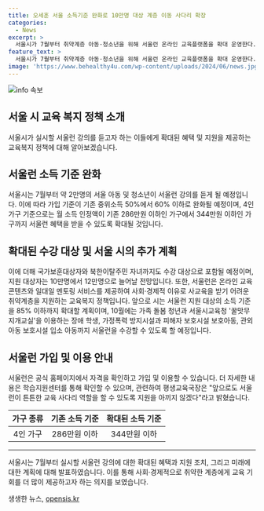 ```yaml
---
title: 오세훈 서울 소득기준 완화로 10만명 대상 계층 이동 사다리 확장
categories:
  - News
excerpt: >
  서울시가 7월부터 취약계층 아동·청소년을 위해 서울런 온라인 교육플랫폼을 확대 운영한다. 이에 따라 가입 소득 기준이 완화되어 4인 가구의 월 소득 인정액이 286만원에서 344만원까지 혜택 대상이 확대된다. 국가보훈대상자와 북한이탈주민 자녀 등도 지원 대상에 포함되며, 앞으로는 소득 기준을 더 확대할 계획이다. 서울시는 관련 사회보장제도 변경 협의를 거쳐 지원 근거를 마련 중이며, 서울런의 자세한 내용은 학습지원센터를 통해 확인할 수 있다.
feature_text: >
  서울시가 7월부터 취약계층 아동·청소년을 위해 서울런 온라인 교육플랫폼을 확대 운영한다. 이에 따라 가입 소득 기준이 완화되어 4인 가구의 월 소득 인정액이 286만원에서 344만원까지 혜택 대상이 확대된다. 국가보훈대상자와 북한이탈주민 자녀 등도 지원 대상에 포함되며, 앞으로는 소득 기준을 더 확대할 계획이다. 서울시는 관련 사회보장제도 변경 협의를 거쳐 지원 근거를 마련 중이며, 서울런의 자세한 내용은 학습지원센터를 통해 확인할 수 있다.
image: 'https://www.behealthy4u.com/wp-content/uploads/2024/06/news.jpg'
---
```


<p><img src="https://www.behealthy4u.com/wp-content/uploads/2024/06/news.jpg" alt="info 속보" /></p>

<h2>서울 시 교육 복지 정책 소개</h2>

<p data-ke-size="size16">서울시가 실시할 서울런 강의를 듣고자 하는 이들에게 확대된 혜택 및 지원을 제공하는 교육복지 정책에 대해 알아보겠습니다.</p>

<h2 data-ke-size="size26">서울런 소득 기준 완화</h2>

<p data-ke-size="size16">서울시는 7월부터 약 2만명의 서울 아동 및 청소년이 서울런 강의를 듣게 될 예정입니다. 이에 따라 가입 기준이 기존 중위소득 50%에서 60% 이하로 완화될 예정이며, 4인 가구 기준으로는 월 소득 인정액이 기존 286만원 이하인 가구에서 344만원 이하인 가구까지 서울런 혜택을 받을 수 있도록 확대될 것입니다.</p>

<h2 data-ke-size="size26">확대된 수강 대상 및 서울 시의 추가 계획</h2>

<p data-ke-size="size16">이에 더해 국가보훈대상자와 북한이탈주민 자녀까지도 수강 대상으로 포함될 예정이며, 지원 대상자는 10만명에서 12만명으로 늘어날 전망입니다. 또한, 서울런은 온라인 교육 콘텐츠와 일대일 멘토링 서비스를 제공하여 사회·경제적 이유로 사교육을 받기 어려운 취약계층을 지원하는 교육복지 정책입니다. 앞으로 시는 서울런 지원 대상의 소득 기준을 85% 이하까지 확대할 계획이며, 10월에는 가족 돌봄 청년과 서울시교육청 '꿀맛무지개교실'을 이용하는 장애 학생, 가정폭력 방지시설과 피해자 보호시설 보호아동, 관외 아동 보호시설 입소 아동까지 서울런을 수강할 수 있도록 할 예정입니다.</p>

<h2 data-ke-size="size26">서울런 가입 및 이용 안내</h2>

<p data-ke-size="size16">서울런은 공식 홈페이지에서 자격을 확인하고 가입 및 이용할 수 있습니다. 더 자세한 내용은 학습지원센터를 통해 확인할 수 있으며, 관련하여 평생교육국장은 "앞으로도 서울런이 튼튼한 교육 사다리 역할을 할 수 있도록 지원을 아끼지 않겠다"라고 밝혔습니다.</p>

<table>
    <thead>
        <tr>
            <th style="text-align: center; height: 17px;"><b>가구 종류</b></th>
            <th style="text-align: center; height: 17px;"><b>기존 소득 기준</b></th>
            <th style="text-align: center; height: 17px;"><b>확대된 소득 기준</b></th>
        </tr>
    </thead>
    <tbody>
        <tr>
            <td style="text-align: center; height: 17px;">4인 가구</td>
            <td style="text-align: center; height: 17px;">286만원 이하</td>
            <td style="text-align: center; height: 17px;">344만원 이하</td>
        </tr>
    </tbody>
</table>

<hr>

<p data-ke-size="size16">서울시는 7월부터 실시할 서울런 강의에 대한 확대된 혜택과 지원 조치, 그리고 미래에 대한 계획에 대해 발표하였습니다. 이를 통해 사회·경제적으로 취약한 계층에게 교육 기회를 더 많이 제공하고자 하는 의지를 보였습니다.</p>
생생한 뉴스, <a href="https://opensis.kr" rel="dofollow">opensis.kr</a>


